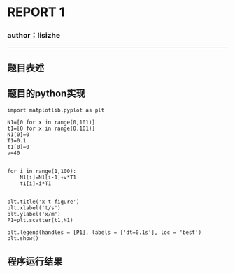 # REPORT 1 
### author：lisizhe

***
## 题目表述




## 题目的python实现
```
import matplotlib.pyplot as plt

N1=[0 for x in range(0,101)]
t1=[0 for x in range(0,101)]
N1[0]=0
T1=0.1
t1[0]=0
v=40


for i in range(1,100):
    N1[i]=N1[i-1]+v*T1
    t1[i]=i*T1


plt.title('x-t figure')
plt.xlabel('t/s')
plt.ylabel('x/m')
P1=plt.scatter(t1,N1)

plt.legend(handles = [P1], labels = ['dt=0.1s'], loc = 'best')
plt.show()
```
## 程序运行结果
